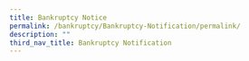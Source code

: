 ```yaml
---
title: Bankruptcy Notice
permalink: /bankruptcy/Bankruptcy-Notification/permalink/
description: ""
third_nav_title: Bankruptcy Notification
---
```

